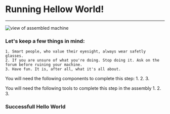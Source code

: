 # Running Hellow World!
***
![view of assembled machine]()

### Let's keep a few things in mind:
	1. Smart people, who value their eyesight, always wear safetly glasses.
	2. If you are unsure of what you're doing. Stop doing it. Ask on the forum before ruining your machine.
	3. Have fun. It is, after all, what it's all about. 


You will need the following components to complete this step:
	1. 
	2. 
	3. 
	
You will need the following tools to complete this step in the assembly
	1. 
	2. 
	3. 



### Successfull Hello World